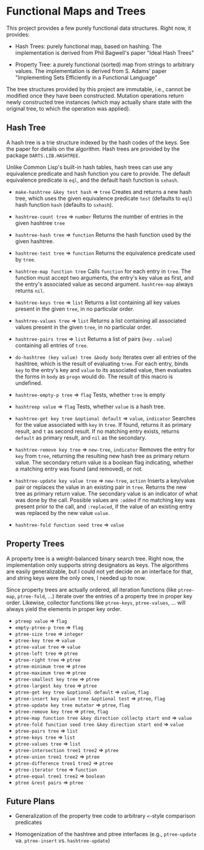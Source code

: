 
Functional Maps and Trees
==========================

This project provides a few purely functional data structures.
Right now, it provides:

  - Hash Trees: purely functional map, based on hashing. The
    implementation is derived from Phil Bagwell's paper "Ideal Hash 
    Trees"

  - Property Tree: a purely functional (sorted) map from 
    strings to arbitrary values. The implementation is derived
    from S. Adams' paper "Implementing Sets Efficiently in a Functional 
    Language"

The tree structures provided by this project are immutable, i.e.,
cannot be modified once they have been constructed. Mutation 
operations return newly constructed tree instances (which may 
actually share state with the original tree, to which the 
operation was applied).


Hash Tree
----------

A hash tree is a trie structure indexed by the hash codes of the
keys. See the paper for details on the algorithm. Hash trees are
provided by the package `DARTS.LIB.HASHTREE`.

Unlike Common Lisp's built-in hash tables, hash trees can use any
equivalence predicate and hash function you care to provide. The
default equivalence predicate is `eql`, and the default hash
function is `sxhash`.

- `make-hashtree &key test hash` => `tree` Creates and returns a new
  hash tree, which uses the given equivalence predicate `test` (defaults 
  to `eql`) hash function `hash` (defaults to `sxhash`).

- `hashtree-count tree` => `number` Returns the number of entries
  in the given hashtree `tree`

- `hashtree-hash tree` => `function` Returns the hash function used
  by the given hashtree.

- `hashtree-test tree` => `function` Returns the equivalence predicate
  used by `tree`.

- `hashtree-map function tree` Calls `function` for each entry in
  `tree`. The function must accept two arguments, the entry's key
  value as first, and the entry's associated value as second argument.
  `hashtree-map` always returns `nil`.

- `hashtree-keys tree` => `list` Returns a list containing all key
  values present in the given `tree`, in no particular order.

- `hashtree-values tree` => `list` Returns a list containing all associated
  values present in the given `tree`, in no particular order.

- `hashtree-pairs tree` => `list` Returns a list of pairs (`key` . `value`)
  containing all entries of `tree`.

- `do-hashtree (key value) tree &body body` Iterates over all entries of
  the hashtree, which is the result of evaluating `tree`. For each entry,
  binds `key` to the entry's key and `value` to its associated value,
  then evaluates the forms in `body` as `progn` would do. The result of 
  this macro is undefined.

- `hashtree-empty-p tree` => `flag` Tests, whether `tree` is empty

- `hashtreep value` => `flag` Tests, whether `value` is a hash tree.

- `hashtree-get key tree &optional default` => `value`, `indicator` 
  Searches for the value associated with `key` in `tree`. If found,
  returns it as primary result, and `t` as second result. If no 
  matching entry exists, returns `default` as primary result, and
  `nil` as the secondary.

- `hashtree-remove key tree` => `new-tree`, `indicator`
  Removes the entry for `key` from `tree`, returning the resulting new
  hash tree as primary return value. The secondary return value is a
  boolean flag indicating, whether a matching entry was found (and
  removed), or not. 

- `hashtree-update key value tree` => `new-tree`, `action`
  Inserts a key/value pair or replaces the value in an existing pair
  in `tree`. Returns the new tree as primary return value. The secondary
  value is an indicator of what was done by the call. Possible values
  are `:added` if no matching key was present prior to the call, and
  `:replaced`, if the value of an existing entry was replaced by the
  new value `value`.

- `hashtree-fold function seed tree` => `value`


Property Trees
---------------

A property tree is a weight-balanced binary search tree. Right now, the
implementation only supports string designators as keys. The algorithms
are easily generalizable, but I could not yet decide on an interface for
that, and string keys were the only ones, I needed up to now.

Since property trees are actually ordered, all iteration functions (like
`ptree-map`, `ptree-fold`, ...) iterate over the entries of a property 
tree in proper key order. Likewise, collector functions like `ptree-keys`,
`ptree-values`, ... will always yield the elements in proper key order.

- `ptreep value` => `flag`
- `empty-ptree-p tree` => `flag`
- `ptree-size tree` => `integer`
- `ptree-key tree` => `value`
- `ptree-value tree` => `value`
- `ptree-left tree` => `ptree`
- `ptree-right tree` => `ptree`
- `ptree-minimum tree` => `ptree`
- `ptree-maximum tree` => `ptree`
- `ptree-smallest key tree` => `ptree`
- `ptree-largest key tree` => `ptree`
- `ptree-get key tree &optional default` => `value`, `flag`
- `ptree-insert key value tree &optional test` => `ptree`, `flag`
- `ptree-update key tree mutator` => `ptree`, `flag`
- `ptree-remove key tree` => `ptree`, `flag`
- `ptree-map function tree &key direction collectp start end` => `value`
- `ptree-fold function seed tree &key direction start end` => `value`
- `ptree-pairs tree` => `list`
- `ptree-keys tree` => `list`
- `ptree-values tree` => `list`
- `ptree-intersection tree1 tree2` => `ptree`
- `ptree-union tree1 tree2` => `ptree`
- `ptree-difference tree1 tree2` => `ptree`
- `ptree-iterator tree` => `function`
- `ptree-equal tree1 tree2` => `boolean`
- `ptree &rest pairs` => `ptree`


Future Plans
-------------

- Generalization of the property tree code to arbitrary `<`-style
  comparison predicates

- Homogenization of the hashtree and ptree interfaces (e.g., `ptree-update`
  va. `ptree-insert` vs. `hashtree-update`)

